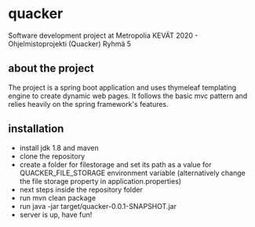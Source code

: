 # quacker
Software development project at Metropolia
KEVÄT 2020 - Ohjelmistoprojekti (Quacker)
Ryhmä 5

## about the project
The project is a spring boot application and uses thymeleaf templating engine to create dynamic web pages. It follows the basic mvc pattern and relies heavily on the spring framework's features.

## installation
- install jdk 1.8 and maven
- clone the repository
- create a folder for filestorage and set its path as a value for QUACKER_FILE_STORAGE environment variable (alternatively change the file storage property in application.properties)
- next steps inside the repository folder
- run mvn clean package
- run java -jar target/quacker-0.0.1-SNAPSHOT.jar
- server is up, have fun!
